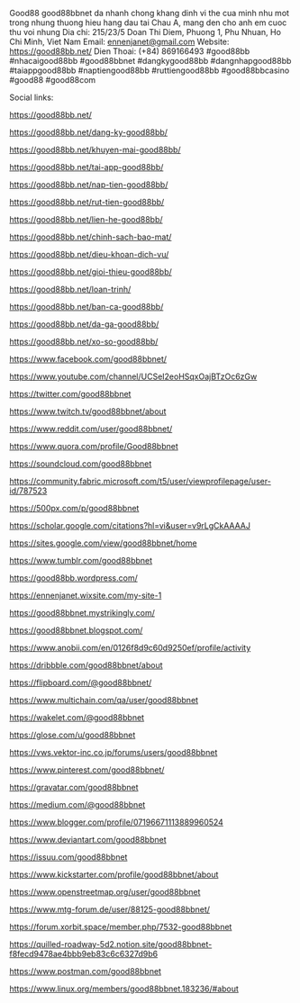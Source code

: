 Good88 good88bbnet da nhanh chong khang dinh vi the cua minh nhu mot trong nhung thuong hieu hang dau tai Chau A, mang den cho anh em cuoc thu voi nhung
Dia chi: 215/23/5 Doan Thi Diem, Phuong 1, Phu Nhuan, Ho Chi Minh, Viet Nam
Email: ennenjanet@gmail.com
Website: https://good88bb.net/
Dien Thoai: (+84) 869166493
#good88bb #nhacaigood88bb #good88bbnet #dangkygood88bb #dangnhapgood88bb #taiappgood88bb #naptiengood88bb #ruttiengood88bb #good88bbcasino #good88 #good88com




Social links:




https://good88bb.net/

https://good88bb.net/dang-ky-good88bb/

https://good88bb.net/khuyen-mai-good88bb/

https://good88bb.net/tai-app-good88bb/

https://good88bb.net/nap-tien-good88bb/

https://good88bb.net/rut-tien-good88bb/

https://good88bb.net/lien-he-good88bb/

https://good88bb.net/chinh-sach-bao-mat/

https://good88bb.net/dieu-khoan-dich-vu/

https://good88bb.net/gioi-thieu-good88bb/

https://good88bb.net/loan-trinh/

https://good88bb.net/ban-ca-good88bb/

https://good88bb.net/da-ga-good88bb/

https://good88bb.net/xo-so-good88bb/

https://www.facebook.com/good88bbnet/

https://www.youtube.com/channel/UCSeI2eoHSqxOajBTzOc6zGw

https://twitter.com/good88bbnet

https://www.twitch.tv/good88bbnet/about

https://www.reddit.com/user/good88bbnet/

https://www.quora.com/profile/Good88bbnet

https://soundcloud.com/good88bbnet

https://community.fabric.microsoft.com/t5/user/viewprofilepage/user-id/787523

https://500px.com/p/good88bbnet

https://scholar.google.com/citations?hl=vi&user=v9rLgCkAAAAJ

https://sites.google.com/view/good88bbnet/home

https://www.tumblr.com/good88bbnet

https://good88bb.wordpress.com/

https://ennenjanet.wixsite.com/my-site-1

https://good88bbnet.mystrikingly.com/

https://good88bbnet.blogspot.com/

https://www.anobii.com/en/0126f8d9c60d9250ef/profile/activity

https://dribbble.com/good88bbnet/about

https://flipboard.com/@good88bbnet/

https://www.multichain.com/qa/user/good88bbnet

https://wakelet.com/@good88bbnet

https://glose.com/u/good88bbnet

https://vws.vektor-inc.co.jp/forums/users/good88bbnet

https://www.pinterest.com/good88bbnet/

https://gravatar.com/good88bbnet

https://medium.com/@good88bbnet

https://www.blogger.com/profile/07196671113889960524

https://www.deviantart.com/good88bbnet

https://issuu.com/good88bbnet

https://www.kickstarter.com/profile/good88bbnet/about

https://www.openstreetmap.org/user/good88bbnet

https://www.mtg-forum.de/user/88125-good88bbnet/

https://forum.xorbit.space/member.php/7532-good88bbnet

https://quilled-roadway-5d2.notion.site/good88bbnet-f8fecd9478ae4bbb9eb83c6c6327d9b6

https://www.postman.com/good88bbnet

https://www.linux.org/members/good88bbnet.183236/#about